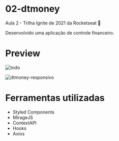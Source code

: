 # 02-dtmoney

Aula 2 - Trilha Ignite de 2021 da Rocketseat 💜

Desenvolvido uma aplicação de controle financeiro.

# Preview

![todo](https://user-images.githubusercontent.com/50672568/219498900-a4904220-e263-4b5c-ae1a-ebd601284b0d.gif)

![dtmoney-responsivo](https://user-images.githubusercontent.com/50672568/219498961-5614f173-5e7d-4497-a8ca-ec922ecfa78f.jpg)


# Ferramentas utilizadas

- Styled Components
- MirageJS
- ContextAPI
- Hooks
- Axios
